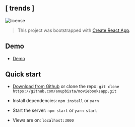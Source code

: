 ## [ trends ]

![license](https://img.shields.io/badge/license-MIT-blue.svg)

> This project was bootstrapped with [Create React App](https://github.com/facebook/create-react-app).

## Demo

- [Demo](https://trendsandr.netlify.app/)

## Quick start

- [Download from Github](https://github.com/anupbista/moviebooksapp) or clone the repo: `git clone https://github.com/anupbista/moviebooksapp.git`

- Install dependencies: `npm install` or `yarn`

- Start the server: `npm start` or `yarn start`

- Views are on: `localhost:3000`